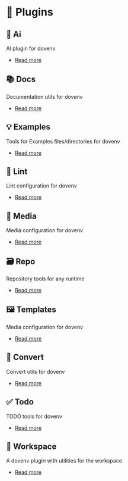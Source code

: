 # 🔌 Plugins

## 🤖 Ai

AI plugin for dovenv

- [Read more](/guide/plugin/ai)

## 📚 Docs

Documentation utils for dovenv

- [Read more](/guide/plugin/docs)

## 💡 Examples

Tools for Examples files/directories for dovenv

- [Read more](/guide/plugin/examples)

## 🧹 Lint

Lint configuration for dovenv

- [Read more](/guide/plugin/lint)

## 🎥 Media

Media configuration for dovenv

- [Read more](/guide/plugin/media)

## 🗃️ Repo

Repository tools for any runtime

- [Read more](/guide/plugin/repo)

## 🖼️ Templates

Media configuration for dovenv

- [Read more](/guide/plugin/templates)

## 🔄 Convert

Convert utils for dovenv

- [Read more](/guide/plugin/convert)

## ✅ Todo

TODO tools for dovenv

- [Read more](/guide/plugin/todo)

## 📂 Workspace

A dovenv plugin with utilities for the workspace

- [Read more](/guide/plugin/workspace)

